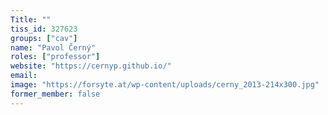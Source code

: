 ```yaml
---
Title: ""
tiss_id: 327623
groups: ["cav"]
name: "Pavol Černý"
roles: ["professor"]
website: "https://cernyp.github.io/"
email:
image: "https://forsyte.at/wp-content/uploads/cerny_2013-214x300.jpg"
former_member: false
---
```


<!--
Your custom content goes here.
-->